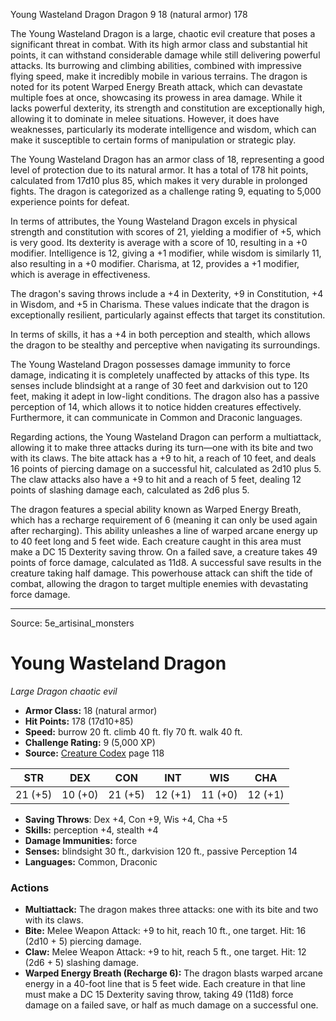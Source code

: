 <MonsterName/>Young Wasteland Dragon</MonsterName>
<CreatureType/>Dragon</CreatureType>
<CR/>9</CR>
<AC/>18 (natural armor)</AC>
<HP/>178</HP>
<summary>The Young Wasteland Dragon is a large, chaotic evil creature that poses a significant threat in combat. With its high armor class and substantial hit points, it can withstand considerable damage while still delivering powerful attacks. Its burrowing and climbing abilities, combined with impressive flying speed, make it incredibly mobile in various terrains. The dragon is noted for its potent Warped Energy Breath attack, which can devastate multiple foes at once, showcasing its prowess in area damage. While it lacks powerful dexterity, its strength and constitution are exceptionally high, allowing it to dominate in melee situations. However, it does have weaknesses, particularly its moderate intelligence and wisdom, which can make it susceptible to certain forms of manipulation or strategic play.</summary>

<detail>

The Young Wasteland Dragon has an armor class of 18, representing a good level of protection due to its natural armor. It has a total of 178 hit points, calculated from 17d10 plus 85, which makes it very durable in prolonged fights. The dragon is categorized as a challenge rating 9, equating to 5,000 experience points for defeat. 

In terms of attributes, the Young Wasteland Dragon excels in physical strength and constitution with scores of 21, yielding a modifier of +5, which is very good. Its dexterity is average with a score of 10, resulting in a +0 modifier. Intelligence is 12, giving a +1 modifier, while wisdom is similarly 11, also resulting in a +0 modifier. Charisma, at 12, provides a +1 modifier, which is average in effectiveness.

The dragon's saving throws include a +4 in Dexterity, +9 in Constitution, +4 in Wisdom, and +5 in Charisma. These values indicate that the dragon is exceptionally resilient, particularly against effects that target its constitution.

In terms of skills, it has a +4 in both perception and stealth, which allows the dragon to be stealthy and perceptive when navigating its surroundings.

The Young Wasteland Dragon possesses damage immunity to force damage, indicating it is completely unaffected by attacks of this type. Its senses include blindsight at a range of 30 feet and darkvision out to 120 feet, making it adept in low-light conditions. The dragon also has a passive perception of 14, which allows it to notice hidden creatures effectively. Furthermore, it can communicate in Common and Draconic languages.

Regarding actions, the Young Wasteland Dragon can perform a multiattack, allowing it to make three attacks during its turn—one with its bite and two with its claws. The bite attack has a +9 to hit, a reach of 10 feet, and deals 16 points of piercing damage on a successful hit, calculated as 2d10 plus 5. The claw attacks also have a +9 to hit and a reach of 5 feet, dealing 12 points of slashing damage each, calculated as 2d6 plus 5.

The dragon features a special ability known as Warped Energy Breath, which has a recharge requirement of 6 (meaning it can only be used again after recharging). This ability unleashes a line of warped arcane energy up to 40 feet long and 5 feet wide. Each creature caught in this area must make a DC 15 Dexterity saving throw. On a failed save, a creature takes 49 points of force damage, calculated as 11d8. A successful save results in the creature taking half damage. This powerhouse attack can shift the tide of combat, allowing the dragon to target multiple enemies with devastating force damage.</detail>



---

Source: 5e_artisinal_monsters

# Young Wasteland Dragon

*Large* *Dragon* *chaotic evil*

- **Armor Class:** 18 (natural armor)
- **Hit Points:** 178 (17d10+85)
- **Speed:** burrow 20 ft. climb 40 ft. fly 70 ft. walk 40 ft.
- **Challenge Rating:** 9 (5,000 XP)
- **Source:** [Creature Codex](https://koboldpress.com/kpstore/product/creature-codex-for-5th-edition-dnd) page 118

| STR | DEX | CON | INT | WIS | CHA |
| --- | --- | --- | --- | --- | --- |
| 21 (+5) | 10 (+0) | 21 (+5) | 12 (+1) | 11 (+0) | 12 (+1) |

- **Saving Throws**: Dex +4, Con +9, Wis +4, Cha +5
- **Skills:** perception +4, stealth +4
- **Damage Immunities:** force
- **Senses:** blindsight 30 ft., darkvision 120 ft., passive Perception 14
- **Languages:** Common, Draconic

### Actions

- **Multiattack:** The dragon makes three attacks: one with its bite and two with its claws.
- **Bite:** Melee Weapon Attack: +9 to hit, reach 10 ft., one target. Hit: 16 (2d10 + 5) piercing damage.
- **Claw:** Melee Weapon Attack: +9 to hit, reach 5 ft., one target. Hit: 12 (2d6 + 5) slashing damage.
- **Warped Energy Breath (Recharge 6):** The dragon blasts warped arcane energy in a 40-foot line that is 5 feet wide. Each creature in that line must make a DC 15 Dexterity saving throw, taking 49 (11d8) force damage on a failed save, or half as much damage on a successful one.




